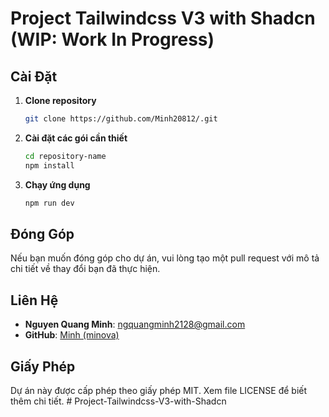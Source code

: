# Project Tailwindcss V3 with Shadcn (WIP: Work In Progress)

## Cài Đặt

1. **Clone repository**
   ```bash
   git clone https://github.com/Minh20812/.git
   ```
2. **Cài đặt các gói cần thiết**
   ```bash
   cd repository-name
   npm install
   ```
3. **Chạy ứng dụng**
   ```bash
   npm run dev
   ```

## Đóng Góp

Nếu bạn muốn đóng góp cho dự án, vui lòng tạo một pull request với mô tả chi tiết về thay đổi bạn đã thực hiện.

## Liên Hệ

- **Nguyen Quang Minh**: [ngquangminh2128@gmail.com](mailto:ngquangminh2128@gmail.com)
- **GitHub**: [Minh (minova)](https://github.com/Minh20812)

## Giấy Phép

Dự án này được cấp phép theo giấy phép MIT. Xem file LICENSE để biết thêm chi tiết.
#   P r o j e c t - T a i l w i n d c s s - V 3 - w i t h - S h a d c n  
 